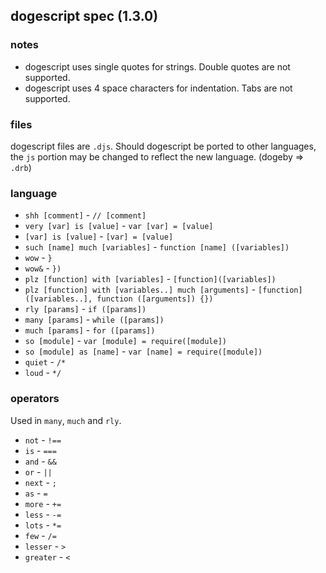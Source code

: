 ## dogescript spec (1.3.0)

### notes

* dogescript uses single quotes for strings. Double quotes are not supported.
* dogescript uses 4 space characters for indentation. Tabs are not supported.

### files

dogescript files are `.djs`. Should dogescript be ported to other languages, the `js` portion may be changed to reflect the new language. (dogeby => `.drb`)

### language

* `shh [comment]` - `// [comment]`
* `very [var] is [value]` - `var [var] = [value]`
* `[var] is [value]` - `[var] = [value]`
* `such [name] much [variables]` - `function [name] ([variables])`
* `wow` - `}`
* `wow&` - `})`
* `plz [function] with [variables]` - `[function]([variables])`
* `plz [function] with [variables..] much [arguments]` - `[function]([variables..], function ([arguments]) {})`
* `rly [params]` - `if ([params])`
* `many [params]` - `while ([params])`
* `much [params]` - `for ([params])`
* `so [module]` - `var [module] = require([module])`
* `so [module] as [name]` - `var [name] = require([module])`
* `quiet` - `/*`
* `loud` - `*/`

### operators

Used in `many`, `much` and `rly`.

* `not` - `!==`
* `is` - `===`
* `and` - `&&`
* `or` - `||`
* `next` - `; `
* `as` - `=`
* `more` - `+=`
* `less` - `-=`
* `lots` - `*=`
* `few` - `/=`
* `lesser` - `>`
* `greater` - `<`
